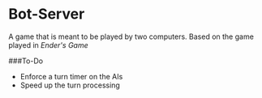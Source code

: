 # Bot-Server
A game that is meant to be played by two computers. Based on the game played in _Ender's Game_
  
###To-Do  
- Enforce a turn timer on the AIs
- Speed up the turn processing
